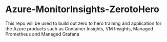 # Azure-MonitorInsights-ZerotoHero
This repo will be used to build out zero to hero training and application for the Azure products such as Container Insights, VM Insights, Managed Prometheus and Managed Grafana
